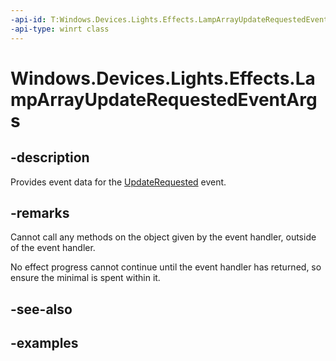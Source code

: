 ```yaml
---
-api-id: T:Windows.Devices.Lights.Effects.LampArrayUpdateRequestedEventArgs
-api-type: winrt class
---
```


<!-- Class syntax.
public class LampArrayUpdateRequestedEventArgs 
-->

# Windows.Devices.Lights.Effects.LampArrayUpdateRequestedEventArgs

## -description
Provides event data for the [UpdateRequested](lamparraycustomeffect_updaterequested.md) event.

## -remarks
Cannot call any methods on the object given by the event handler, outside of the event handler.

No effect progress cannot continue until the event handler has returned, so ensure the minimal is spent within it.

## -see-also

## -examples

